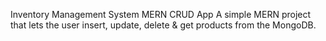 Inventory Management System MERN CRUD App
A simple MERN project that lets the user insert, update, delete & get products from the MongoDB.
